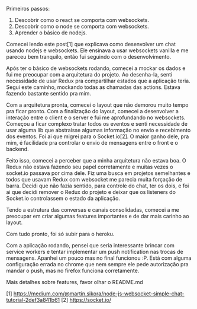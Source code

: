 Primeiros passos:

1) Descobrir como o react se comporta com websockets.
2) Descobrir como o node se comporta com websockets.
3) Aprender o básico de nodejs.

Comecei lendo este post[1] que explicava como desenvolver um chat usando nodejs e websockets. Ele ensinava a usar websockets vanilla e me pareceu bem tranquilo, então fui seguindo com o desenvolvimento.

Após ter o básico de websockets rodando, comecei a mockar os dados e fui me preocupar com a arquitetura do projeto. Ao desenha-la, senti necessidade de usar Redux pra compartilhar estados que a aplicação teria. Segui este caminho, mockando todas as chamadas das actions. Estava fazendo bastante sentido pra mim.

Com a arquitetura pronta, comecei o layout que não demorou muito tempo pra ficar pronto.
Com a finalização do layout, comecei a desenvolver a interação entre o client e o server e fui me aprofundando no websockets. Começou a ficar complexo tratar todos os eventos e senti necessidade de usar alguma lib que abstraísse algumas informação no envio e recebimento dos eventos. Foi ai que migrei para o Socket.io[2].
O maior ganho dele, pra mim, é facilidade pra controlar o envio de mensagens entre o front e o backend.

Feito isso, comecei a perceber que a minha arquitetura não estava boa. O Redux não estava fazendo seu papel corretamente e muitas vezes o socket.io passava por cima dele. Fiz uma busca em projetos semelhantes e todos que usavam Redux com websocket me parecia muita forçação de barra. Decidi que não fazia sentido, para controle do chat, ter os dois, e foi ai que decidi remover o Redux do projeto e deixar que os listeners do Socket.io controlassem o estado da aplicação.

Tendo a estrutura das conversas e canais consolidadas, comecei a me preocupar em criar algumas features importantes e de dar mais carinho ao layout.

Com tudo pronto, foi só subir para o heroku.

Com a aplicação rodando, pensei que seria interessante brincar com service workers e tentar implementar um push notification nas trocas de mensagens. Apanhei um pouco mas no final funcionou :P. Está com alguma configuração errada no chrome que nem sempre ele pede autorização pra mandar o push, mas no firefox funciona corretamente.

Mais detalhes sobre features, favor olhar o README.md

[1] https://medium.com/@martin.sikora/node-js-websocket-simple-chat-tutorial-2def3a841b61
[2] https://socket.io/